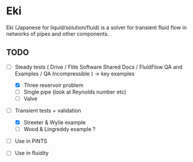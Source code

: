 # Eki
Eki (Japanese for liquid/solution/fluid) is a solver for transient fluid flow in networks of pipes 
and other components.  

## TODO
 
- [ ] Steady tests ( Drive / Flite Software Shared Docs / FluidFlow QA and Examples / QA Incompressible  ) -> key examples
    - [x] Three reservoir problem
    - [ ] Single pipe (look at Reynolds number etc)
    - [ ] Valve 
- [ ] Transient tests + validation
    - [x] Streeter & Wylie example
    - [ ] Wood & Lingreddy example ?
- [ ] Use in PiNTS
- [ ] Use in fluidity

